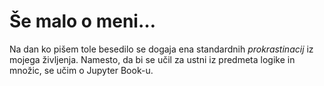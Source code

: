 # Še malo o meni$\ldots$

Na dan ko pišem tole besedilo se dogaja ena standardnih _prokrastinacij_ iz mojega življenja.
Namesto, da bi se učil za ustni iz predmeta logike in množic, se učim o Jupyter Book-u.

